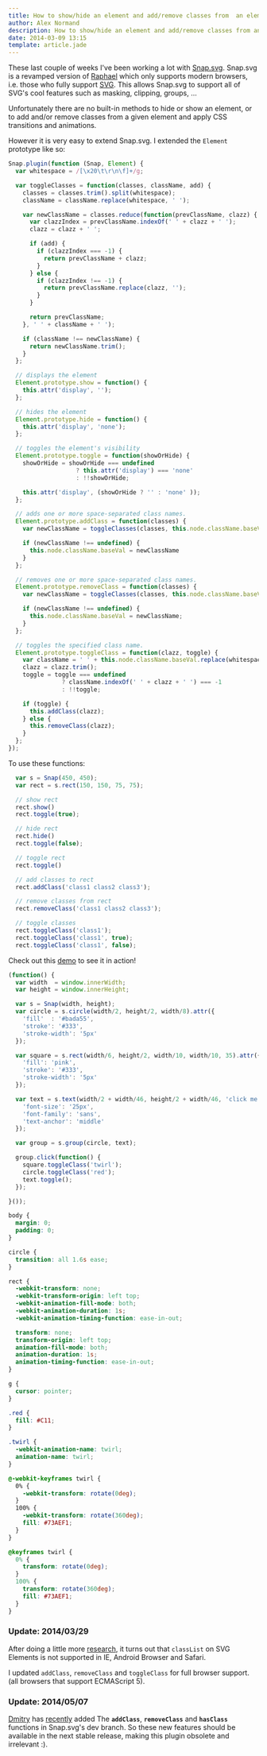 ```yaml
---
title: How to show/hide an element and add/remove classes from  an element with Snap.svg
author: Alex Normand
description: How to show/hide an element and add/remove classes from an element with Snap.svg
date: 2014-03-09 13:15
template: article.jade
---
```


These last couple of weeks I've been working a lot with [Snap.svg](http://snapsvg.io).
Snap.svg is a revamped version of [Raphael](http://raphaeljs.com) which
only supports modern browsers, i.e. those who fully support [SVG](http://www.w3.org/TR/SVG/).
This allows Snap.svg to support all of SVG's cool features such as masking, clipping, groups, ...

<span class="more"></span>

Unfortunately there are no built-in methods to hide or show an element, or
to add and/or remove classes from a given element and apply CSS transitions and animations.

However it is very easy to extend Snap.svg.
I extended the <code>Element</code> prototype like so:

```js
Snap.plugin(function (Snap, Element) {
  var whitespace = /[\x20\t\r\n\f]+/g;

  var toggleClasses = function(classes, className, add) {
    classes = classes.trim().split(whitespace);
    className = className.replace(whitespace, ' ');

    var newClassName = classes.reduce(function(prevClassName, clazz) {
      var clazzIndex = prevClassName.indexOf(' ' + clazz + ' ');
      clazz = clazz + ' ';

      if (add) {
        if (clazzIndex === -1) {
          return prevClassName + clazz;
        }
      } else {
        if (clazzIndex !== -1) {
          return prevClassName.replace(clazz, '');
        }
      }

      return prevClassName;
    }, ' ' + className + ' ');

    if (className !== newClassName) {
      return newClassName.trim();
    }
  };

  // displays the element
  Element.prototype.show = function() {
    this.attr('display', '');
  };

  // hides the element
  Element.prototype.hide = function() {
    this.attr('display', 'none');
  };

  // toggles the element's visibility
  Element.prototype.toggle = function(showOrHide) {
    showOrHide = showOrHide === undefined
                   ? this.attr('display') === 'none'
                   : !!showOrHide;

    this.attr('display', (showOrHide ? '' : 'none' ));
  };

  // adds one or more space-separated class names.
  Element.prototype.addClass = function(classes) {
    var newClassName = toggleClasses(classes, this.node.className.baseVal, true);

    if (newClassName !== undefined) {
      this.node.className.baseVal = newClassName
    }
  };

  // removes one or more space-separated class names.
  Element.prototype.removeClass = function(classes) {
    var newClassName = toggleClasses(classes, this.node.className.baseVal, false);

    if (newClassName !== undefined) {
      this.node.className.baseVal = newClassName;
    }
  };

  // toggles the specified class name.
  Element.prototype.toggleClass = function(clazz, toggle) {
    var className = ' ' + this.node.className.baseVal.replace(whitespace, ' ') + ' ';
    clazz = clazz.trim();
    toggle = toggle === undefined
               ? className.indexOf(' ' + clazz + ' ') === -1
               : !!toggle;

    if (toggle) {
      this.addClass(clazz);
    } else {
      this.removeClass(clazz);
    }
  };
});
```

To use these functions:

```js
  var s = Snap(450, 450);
  var rect = s.rect(150, 150, 75, 75);

  // show rect
  rect.show()
  rect.toggle(true);

  // hide rect
  rect.hide()
  rect.toggle(false);

  // toggle rect
  rect.toggle()

  // add classes to rect
  rect.addClass('class1 class2 class3');

  // remove classes from rect
  rect.removeClass('class1 class2 class3');

  // toggle classes
  rect.toggleClass('class1');
  rect.toggleClass('class1', true);
  rect.toggleClass('class1', false);

```

Check out this <a href="/blog/2014/03/09-show-hide-an-element-and-add-remove-classes-from-an-element-with-snapsvg/demo.html" class="external">demo</a>
to see it in action!

```js
(function() {
  var width  = window.innerWidth;
  var height = window.innerHeight;

  var s = Snap(width, height);
  var circle = s.circle(width/2, height/2, width/8).attr({
    'fill'  : '#bada55',
    'stroke': '#333',
    'stroke-width': '5px'
  });

  var square = s.rect(width/6, height/2, width/10, width/10, 35).attr({
    'fill': 'pink',
    'stroke': '#333',
    'stroke-width': '5px'
  });

  var text = s.text(width/2 + width/46, height/2 + width/46, 'click me').attr({
    'font-size': '25px',
    'font-family': 'sans',
    'text-anchor': 'middle'
  });

  var group = s.group(circle, text);

  group.click(function() {
    square.toggleClass('twirl');
    circle.toggleClass('red');
    text.toggle();
  });

}());
```

```css
body {
  margin: 0;
  padding: 0;
}

circle {
  transition: all 1.6s ease;
}

rect {
  -webkit-transform: none;
  -webkit-transform-origin: left top;
  -webkit-animation-fill-mode: both;
  -webkit-animation-duration: 1s;
  -webkit-animation-timing-function: ease-in-out;

  transform: none;
  transform-origin: left top;
  animation-fill-mode: both;
  animation-duration: 1s;
  animation-timing-function: ease-in-out;
}

g {
  cursor: pointer;
}

.red {
  fill: #C11;
}

.twirl {
  -webkit-animation-name: twirl;
  animation-name: twirl;
}

@-webkit-keyframes twirl {
  0% {
    -webkit-transform: rotate(0deg);
  }
  100% {
    -webkit-transform: rotate(360deg);
    fill: #73AEF1;
  }
}

@keyframes twirl {
  0% {
    transform: rotate(0deg);
  }
  100% {
    transform: rotate(360deg);
    fill: #73AEF1;
  }
}
```


### Update: 2014/03/29
After doing a little more [research](http://caniuse.com/#search=classList), it turns out that <code>classList</code> on SVG Elements
is not supported in IE, Android Browser and Safari.

I updated <code>addClass</code>, <code>removeClass</code> and <code>toggleClass</code> for full browser support.
(all browsers that support ECMAScript 5).

### Update: 2014/05/07
[Dmitry](http://dmitry.baranovskiy.com/) has [recently](https://github.com/adobe-webplatform/Snap.svg/commit/51afce7824bb2ea99811950d8170e7cd488e8789) added The <strong><code>addClass</code></strong>, <strong><code>removeClass</code></strong> and <strong><code>hasClass</code></strong> functions in Snap.svg's dev branch. So these new features should be available in the next stable release, making this plugin obsolete and irrelevant :).
